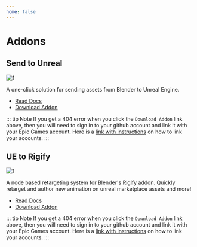 ```yaml
---
home: false
---
```

# Addons

## Send to Unreal

![1](./images/send2ue/1.gif)

A one-click solution for sending assets from Blender to Unreal Engine.

* [Read Docs](./send2ue)
* [Download Addon](https://github.com/EpicGames/BlenderTools/releases?q=Send+to+Unreal&expanded=true)

::: tip Note
   If you get a 404 error when you click the `Download Addon` link above, then you will need to sign in to your github account and link it with your Epic Games account.
Here is a [link with instructions](https://www.unrealengine.com/en-US/ue4-on-github) on how to link your accounts.
:::


## UE to Rigify

![1](./images/ue2rigify/1.gif)

A node based retargeting system for Blender's
[Rigify](https://docs.blender.org/manual/en/latest/addons/rigging/rigify/index.html) addon. Quickly retarget and author
new animation on unreal marketplace assets and more!

* [Read Docs](./ue2rigify)
* [Download Addon](https://github.com/EpicGames/BlenderTools/releases?q=UE+to+Rigify&expanded=true)


::: tip Note
   If you get a 404 error when you click the `Download Addon` link above, then you will need to sign in to your github account and link it with your Epic Games account.
Here is a [link with instructions](https://www.unrealengine.com/en-US/ue4-on-github) on how to link your accounts.
:::
